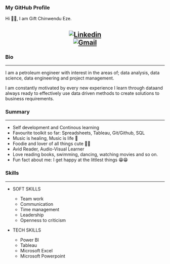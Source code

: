 ### My GitHub Profile

Hi 👋🏽, I am Gift Chinwendu Eze.

<span style="display:block;text-align:center">[![Linkedin](https://img.shields.io/badge/-LinkedIn-blue?style=plastic&logo=Linkedin&logoColor=white&link=https://www.linkedin.com/in/gift-chinwendu-eze-)](https://www.linkedin.com/in/gift-chinwendu-eze-)</span>
<span style="display:block;text-align:center">[![Gmail](https://img.shields.io/badge/-Gmail-red?style=plastic&logo=Gmail&logoColor=white&link=https://www.gmail.com/in/gift-chinwendu-eze-)](https://www.gmail.com/in/gift-chinwendu-eze-)</span>
---
### Bio
---

I am a petroleum engineer with interest in the areas of; data analysis, data science, data engineering and project management.

I am constantly motivated by every new experience I learn through dataand always ready to effectively use data driven methods to create solutions to business requirements.


### Summary
---

* Self development and Continous learning
* Favourite toolkit so far: Spreadsheets, Tableau, Git/Github, SQL
* Music is healing, Music is life 🎵
* Foodie and lover of all things cute 🥰🥰
* Avid Reader, Audio-Visual Learner
* Love reading books, swimming, dancing, watching movies and so on.
* Fun fact about me: I get happy at the littlest things 😁😁

### Skills
---

* SOFT SKILLS
  - Team work
  - Communication
  - Time management
  - Leadership
  - Openness to criticism
  
* TECH SKILLS
  - Power BI
  - Tableau
  - Microsoft Excel
  - Microsoft Powerpoint
